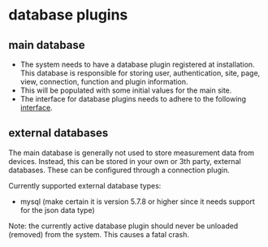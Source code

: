 # database plugins

## main database
- The system needs to have a database plugin registered at installation.  This database is responsible for storing user, authentication, site, page, view, connection, function and plugin information.
- This will be populated with some initial values for the main site.
- The interface for database plugins needs to adhere to the following [interface](mongodb.md).

## external databases
The main database is generally not used to store measurement data from devices. Instead, this can be stored in your own or 3th party, external databases. These can be configured through a connection plugin.

Currently supported external database types:
- mysql (make certain it is version 5.7.8 or higher since it needs support for the json data type)

Note: the currently active database plugin should never be unloaded (removed) from the system. This causes a fatal crash.
